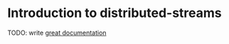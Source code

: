 # Introduction to distributed-streams

TODO: write [great documentation](http://jacobian.org/writing/great-documentation/what-to-write/)
